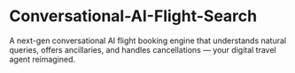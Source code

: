 # Conversational-AI-Flight-Search
A next-gen conversational AI flight booking engine that understands natural queries, offers ancillaries, and handles cancellations — your digital travel agent reimagined.
